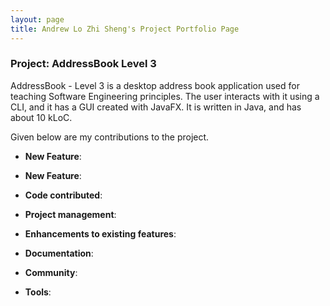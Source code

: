 ```yaml
---
layout: page
title: Andrew Lo Zhi Sheng's Project Portfolio Page
---
```


### Project: AddressBook Level 3

AddressBook - Level 3 is a desktop address book application used for teaching Software Engineering principles. The user interacts with it using a CLI, and it has a GUI created with JavaFX. It is written in Java, and has about 10 kLoC.

Given below are my contributions to the project.

* **New Feature**:

* **New Feature**:

* **Code contributed**:

* **Project management**:

* **Enhancements to existing features**:

* **Documentation**:

* **Community**:

* **Tools**:
